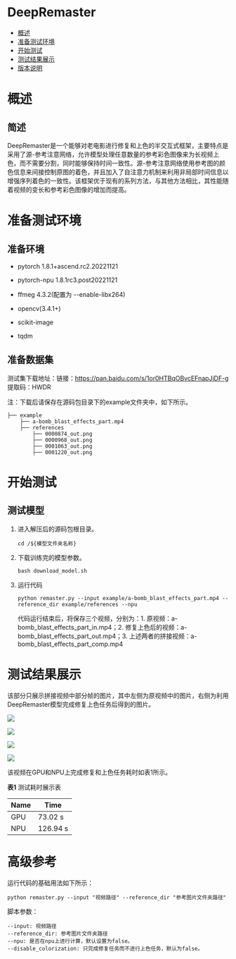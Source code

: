 # DeepRemaster

-   [概述](概述.md)
-   [准备测试环境](准备测试环境.md)
-   [开始测试](开始测试.md)
-   [测试结果展示](测试结果展示.md)
-   [版本说明](版本说明.md)



# 概述

## 简述
DeepRemaster是一个能够对老电影进行修复和上色的半交互式框架，主要特点是采用了源-参考注意网络，允许模型处理任意数量的参考彩色图像来为长视频上色，而不需要分割，同时能够保持时间一致性。源-参考注意网络使用参考图的颜色信息来间接控制原图的着色，并且加入了自注意力机制来利用非局部时间信息以增强序列着色的一致性。该框架优于现有的系列方法，与其他方法相比，其性能随着视频的变长和参考彩色图像的增加而提高。

# 准备测试环境

## 准备环境
- pytorch 1.8.1+ascend.rc2.20221121

- pytorch-npu 1.8.1rc3.post20221121

- ffmeg 4.3.2(配置为 --enable-libx264)

- opencv(3.4.1+)

- scikit-image

- tqdm



## 准备数据集
测试集下载地址：链接：https://pan.baidu.com/s/1or0HTBqOBvcEFnapJjDF-g 
提取码：HWDR

注：下载后请保存在源码包目录下的example文件夹中，如下所示。

```
├── example
    ├── a-bomb_blast_effects_part.mp4
    ├── references
        ├── 0000874_out.png
        ├── 0000968_out.png
        ├── 0001063_out.png
        ├── 0001220_out.png
```

# 开始测试

## 测试模型

1. 进入解压后的源码包根目录。

   ```
   cd /${模型文件夹名称} 
   ```

2. 下载训练完的模型参数。
   ```
   bash download_model.sh 
   ```

3. 运行代码
   ```
   python remaster.py --input example/a-bomb_blast_effects_part.mp4 --reference_dir example/references --npu
   ```
   代码运行结束后，将保存三个视频，分别为：1. 原视频：a-bomb_blast_effects_part_in.mp4；2. 修复上色后的视频：a-bomb_blast_effects_part_out.mp4；3. 上述两者的拼接视频：a-bomb_blast_effects_part_comp.mp4
# 测试结果展示
该部分只展示拼接视频中部分帧的图片，其中左侧为原视频中的图片，右侧为利用DeepRemaster模型完成修复上色任务后得到的图片。

![](https://s2.loli.net/2022/12/15/1B9mEtGAhYIqaQH.png)

![](https://s2.loli.net/2022/12/15/tg6epGTXQE9DNMO.png)

![](https://s2.loli.net/2022/12/15/XiUeRBb314Z2p7A.png)

![](https://s2.loli.net/2022/12/15/6DkXB7cPtVzglIu.png)



该视频在GPU和NPU上完成修复和上色任务耗时如表1所示。

**表1**  测试耗时展示表

| Name | Time     |
| ---- | -------- |
| GPU  | 73.02 s  |
| NPU  | 126.94 s |



# 高级参考
运行代码的基础用法如下所示：
   ```
   python remaster.py --input "视频路径" --reference_dir "参考图片文件夹路径"
   ```
脚本参数：
   ```
   --input: 视频路径
   --reference_dir: 参考图片文件夹路径
   --npu: 是否在npu上进行计算，默认设置为false。
   --disable_colorization: 只完成修复任务而不进行上色任务，默认为false。
   ```











